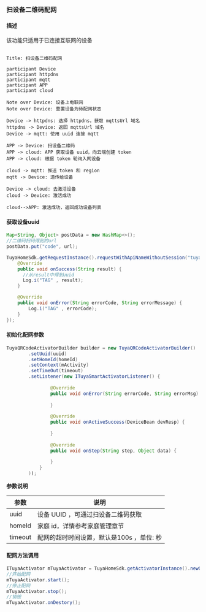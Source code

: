 ### 扫设备二维码配网

#### 描述

该功能只适用于已连接互联网的设备


```sequence

Title: 扫设备二维码配网

participant Device
participant httpdns
participant mqtt
participant APP
participant cloud

Note over Device: 设备上电联网
Note over Device: 重置设备为待配网状态

Device -> httpdns: 选择 httpdns，获取 mqttsUrl 域名
httpdns -> Device: 返回 mqttsUrl 域名
Device -> mqtt: 使用 uuid 连接 mqtt

APP -> Device: 扫设备二维码
APP -> cloud: APP 获取设备 uuid，向云端创建 token
APP -> cloud: 根据 token 轮询入网设备

cloud -> mqtt: 推送 token 和 region
mqtt -> Device: 透传给设备

Device -> cloud: 去激活设备
cloud -> Device: 激活成功

cloud-->APP: 激活成功，返回成功设备列表

```

#### 获取设备uuid

```java
Map<String, Object> postData = new HashMap<>();
//二维码扫码得到的url
postData.put("code", url);

TuyaHomeSdk.getRequestInstance().requestWithApiNameWithoutSession("tuya.m.qrcode.parse", "4.0", postData, String.class, new ITuyaDataCallback<String>() {
    @Override
    public void onSuccess(String result) {
      //从result中得到uuid  
      Log.i("TAG" , result);
    }

    @Override
    public void onError(String errorCode, String errorMessage) {
        Log.i("TAG" , errorCode);
    }
});
```

#### 初始化配网参数

```java
TuyaQRCodeActivatorBuilder builder = new TuyaQRCodeActivatorBuilder()
        .setUuid(uuid)
        .setHomeId(homeId)
        .setContext(mActivity)
        .setTimeOut(timeout)
        .setListener(new ITuyaSmartActivatorListener() {
            
                @Override
                public void onError(String errorCode, String errorMsg) {
                    
                }
            
                @Override
                public void onActiveSuccess(DeviceBean devResp) {
                    
                }
            
                @Override
                public void onStep(String step, Object data) {
                    
                }
            }
        ));
```
**参数说明**

| 参数         | 说明 |
| ------------ | -------------------------- |
| uuid            | 设备 UUID ，可通过扫设备二维码获取 |
| homeId          | 家庭 id，详情参考家庭管理章节 |
| timeout         | 配网的超时时间设置，默认是100s ，单位: 秒 |

#### 配网方法调用

```java
ITuyaActivator mTuyaActivator = TuyaHomeSdk.getActivatorInstance().newQRCodeDevActivator(builder);
//开始配网
mTuyaActivator.start();
//停止配网
mTuyaActivator.stop();
//销毁
mTuyaActivator.onDestory();
```

